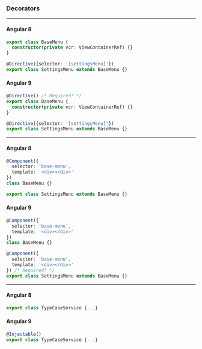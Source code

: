 ### Decorators

---

#### Angular 8
```ts
export class BaseMenu {
  constructor(private vcr: ViewContainerRef) {}
}

@Directive({selector: '[settingsMenu]'})
export class SettingsMenu extends BaseMenu {}
```

#### Angular 9
```ts
@Directive() /* Required! */
export class BaseMenu {
  constructor(private vcr: ViewContainerRef) {}
}

@Directive({selector: '[settingsMenu]'})
export class SettingsMenu extends BaseMenu {}
```

---

#### Angular 8
```ts
@Component({
  selector: 'base-menu',
  template: '<div></div>'
})
class BaseMenu {}

export class SettingsMenu extends BaseMenu {}
```

#### Angular 9
```ts
@Component({
  selector: 'base-menu',
  template: '<div></div>'
})
class BaseMenu {}

@Component({
  selector: 'base-menu',
  template: '<div></div>'
}) /* Required! */
export class SettingsMenu extends BaseMenu {}
```

---

#### Angular 8
```ts
export class TypeCaseService {...}
```

#### Angular 9
```ts
@Injectable()
export class TypeCaseService {...}
```
